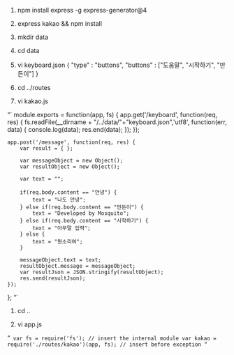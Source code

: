 ﻿1. npm install express -g express-generator@4

1. express kakao && npm install

1. mkdir data

1. cd data

1. vi keyboard.json
{
	"type" : "buttons",
	"buttons" : ["도움말", "시작하기", "만든이"]
}

1. cd ../routes

1. vi kakao.js

“`
module.exports = function(app, fs) {
	app.get('/keyboard', function(req, res) {
		fs.readFile(__dirname + "/../data/"+"keyboard.json",'utf8', function(err, data) {
			console.log(data);
			res.end(data);
		});
	});

	app.post('/message', function(req, res) {
		var result = { };
		
		var messageObject = new Object();
		var resultObject = new Object();
		
		var text = "";
		
		if(req.body.content == "안녕") {
			text = "나도 안녕";
		} else if(req.body.content == "만든이") {
			text = "Developed by Mosquito";
		} else if(req.body.content == "시작하기") {
			text = "아무말 입력";
		} else {
			text = "뭔소리여";
		}
		
		messageObject.text = text;
		resultObject.message = messageObject;
		var resultJson = JSON.stringify(resultObject);
		res.send(resultJson);
	});
};
“`

1. cd ..

1. vi app.js

“`
var fs = require('fs'); // insert the internal module
var kakao = require('./routes/kakao')(app, fs); // insert before exception
“`
